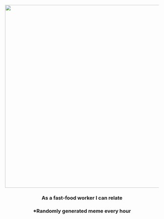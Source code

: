 <p align="center">
        <img src="https://i.redd.it/1s8ycuinpkq91.png" width="600" height="600">
        </p>
        <h3 align="center">As a fast-food worker I can relate</h3>
        <h3 align="center">*Randomly generated meme every hour</h3>
    